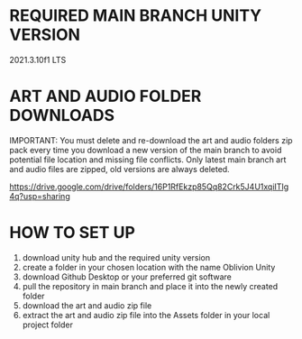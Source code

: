 # REQUIRED MAIN BRANCH UNITY VERSION
2021.3.10f1 LTS

# ART AND AUDIO FOLDER DOWNLOADS
IMPORTANT: You must delete and re-download the art and audio folders zip pack every time you download a new version of the main branch to avoid potential file location and missing file conflicts. Only latest main branch art and audio files are zipped, old versions are always deleted.

https://drive.google.com/drive/folders/16P1RfEkzp85Qq82Crk5J4U1xqiITIg4q?usp=sharing

# HOW TO SET UP
1) download unity hub and the required unity version
2) create a folder in your chosen location with the name Oblivion Unity
3) download Github Desktop or your preferred git software
4) pull the repository in main branch and place it into the newly created folder
5) download the art and audio zip file
6) extract the art and audio zip file into the Assets folder in your local project folder
